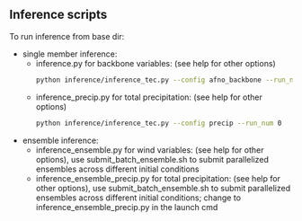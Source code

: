 ## Inference scripts
To run inference from base dir:
* single member inference:
  * inference.py for backbone variables: (see help for other options)
    ```bash
    python inference/inference_tec.py --config afno_backbone --run_num 0
    ```
  * inference_precip.py for total precipitation: (see help for other options)
    ```bash
    python inference/inference_tec.py --config precip --run_num 0
    ```
* ensemble inference:
  * inference_ensemble.py for wind variables: (see help for other options), use submit_batch_ensemble.sh to submit parallelized ensembles across
  different initial conditions
  * inference_ensemble_precip.py for total precipitation: (see help for other options), use submit_batch_ensemble.sh to submit parallelized ensembles across
  different initial conditions; change to inference_ensemble_precip.py in the launch cmd 

